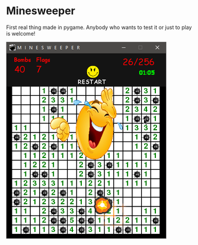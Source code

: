 # Minesweeper

First real thing made in pygame.
Anybody who wants to test it or just to play is welcome!

![GitHub Logo](screenshot.png)
